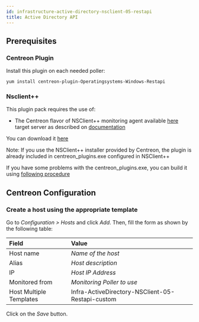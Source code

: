 ```yaml
---
id: infrastructure-active-directory-nsclient-05-restapi
title: Active Directory API
---
```


## Prerequisites

### Centreon Plugin

Install this plugin on each needed poller:

``` shell
yum install centreon-plugin-Operatingsystems-Windows-Restapi
```

### Nsclient++

This plugin pack requires the use of:

  - The Centreon flavor of NSClient++ monitoring agent available [here](https://github.com/centreon/centreon-nsclient-build/releases)
    target server as described on
    [documentation](http://documentation.centreon.com)

You can download it
[here](https://github.com/centreon/centreon-nsclient-build/releases)

Note: If you use the NSClient++ installer provided by Centreon, the plugin is
already included in centreon\_plugins.exe configured in NSClient++

If you have some problems with the centreon\_plugins.exe, you can build it using
[following
procedure](https://github.com/centreon/centreon-nsclient-build#centreon-nsclient-build)

## Centreon Configuration

### Create a host using the appropriate template

Go to *Configuration \> Hosts* and click *Add*. Then, fill the form as shown by
the following table:

| Field                                | Value                                            |
| :----------------------------------- | :----------------------------------------------- |
| Host name                            | *Name of the host*                               |
| Alias                                | *Host description*                               |
| IP                                   | *Host IP Address*                                |
| Monitored from                       | *Monitoring Poller to use*                       |
| Host Multiple Templates              | Infra-ActiveDirectory-NSClient-05-Restapi-custom |

Click on the *Save* button.
